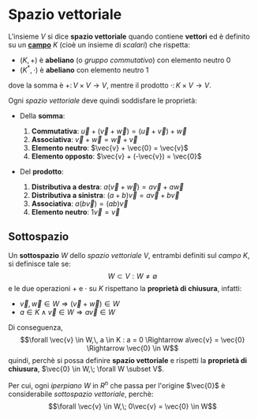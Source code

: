 # Spazio vettoriale

L'insieme $V$ si dice **spazio vettoriale** quando contiene **vettori** ed è definito su un [**campo**](../../ct0432/02/01/README.md) $K$ (cioè un insieme di _scalari_) che rispetta:
- $(K, +)$ è **abeliano** (o _gruppo commutativo_) con elemento neutro $0$
- $(K^\ast, \cdot)$ è **abeliano** con elemento neutro $1$

dove la somma è $+\colon V \times V \to V$, mentre il prodotto $\cdot\colon K \times V \to V$.

Ogni _spazio vettoriale_ deve quindi soddisfare le proprietà:
- Della **somma**:
	1. **Commutativa**: $\vec{u} + (\vec{v} + \vec{w}) = (\vec{u} + \vec{v}) + \vec{w}$
	2. **Associativa**: $\vec{v} + \vec{w} = \vec{w} + \vec{v}$
	3. **Elemento neutro**: $\vec{v} + \vec{0} = \vec{v}$
	4. **Elemento opposto**: $\vec{v} + (-\vec{v}) = \vec{0}$

- Del **prodotto**:
	1. **Distributiva a destra**: $a(\vec{v} + \vec{w}) = a\vec{v} + a\vec{w}$
	2. **Distributiva a sinistra**: $(a + b)\vec{v} = a\vec{v} + b\vec{v}$
	3. **Associativa**: $a(b\vec{v}) = (ab)\vec{v}$
	4. **Elemento neutro**: $1\vec{v} = \vec{v}$

## Sottospazio

Un **sottospazio** $W$ dello _spazio vettoriale_ $V$, entrambi definiti sul _campo_ $K$, si definisce tale se:
$$W \subset V : W \neq \emptyset$$
e le due operazioni $+$ e $\cdot$ su $K$ rispettano la **proprietà di chiusura**, infatti:
- $\vec{v}, \vec{w} \in W \Rightarrow (\vec{v} + \vec{w}) \in W$
- $a \in K \land \vec{v} \in W \Rightarrow a\vec{v} \in W$

Di conseguenza,
$$\forall \vec{v} \in W,\, a \in K : a = 0 \Rightarrow a\vec{v} = \vec{0} \Rightarrow \vec{0} \in W$$
quindi, perchè si possa definire **spazio vettoriale** e rispetti la **proprietà di chiusura**, $\vec{0} \in W,\; \forall W \subset V$.

Per cui, ogni _iperpiano_ $W$ in $R^n$ che passa per l'origine $\vec{0}$ è considerabile _sottospazio vettoriale_, perchè:
$$\forall \vec{v} \in W,\; 0\vec{v} = \vec{0} \in W$$
